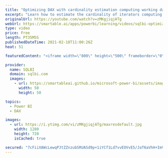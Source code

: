 ```yaml
---
title: "Optimizing DAX with cardinality estimation computing working days"
excerpt: "Learn how to estimate the cardinality of iterators computing the number of working days between two dates. Article and download: https://sql.bi/699689/?aff=yt  This is an important skill when optimizing DAX code.   How to learn DAX: https://www.sqlbi.com/guides/dax/?aff=yt The definitive guide to DAX:"
originalUrl: https://youtube.com/watch?v=zMKgjiqjATg
webUrl: https://smartable.ai/apps/powerbi/learning/videos/sqlbi-optimizing-dax-with-cardinality-estimation-computing-working-days/
type: video
price: Free
length: PT35M5S
publishedDateTime: 2021-02-18T11:00:26Z
heat: 51

featuredContent: "<iframe width=\"800\" height=\"500\" frameborder=\"0\" src=\"https://www.youtube.com/embed/zMKgjiqjATg\" allow=\"accelerometer; autoplay; encrypted-media; gyroscope; picture-in-picture\" allowfullscreen></iframe>"

provider:
  name: SQLBI
  domain: sqlbi.com
  images:
    - url: https://smartableai.github.io/microsoft-power-bi/assets/images/organizations/sqlbi.com-50x50.jpg
      width: 50
      height: 50

topics:
  - Power BI
  - DAX

images:
  - url: https://i.ytimg.com/vi/zMKgjiqjATg/maxresdefault.jpg
    width: 1280
    height: 720
    isCached: true

secured: "7cFiiXAWcLewqPJtZZnzubSRUASd9p+1iYCf1Ld7vvEOVvE5/JaT6aVhH+ImV3yhoRLY2UEQ/1zrSNLNqGt0jRCyYvXt92uJtyVhaONZaRgTOXNpsFcm2Tefql5A1Qtkj5q3XRLnFeQ63rhafbofhJD8g06DP8BBEOhXnqUpYweJI9cRrGr8ANQQCsCzkMQge3J/uNYMW4rNY5dvBMrj02EANVF+qssdlLplaVzmUDcGnCBX0Ub32Fz/2aoYlXRxDGD1h7x+DjzhWaXwUG4PxS8Xvc1r2/7kIYWxZSIRREiacMB4j3K3BwsA54Opyn2HebA+tFY/J3AjJ36wQ3a5vg/B97oZpRi+GLHJ8lGJ/L+Fq8URi8kgAfcrts8WbgiSIT/70B/vI+4aa8I1ORpzdiFhDuSEU6R+SH3DVqa72KY=;TRCUtztsvVNw+gZZREvUIQ=="
---
```


